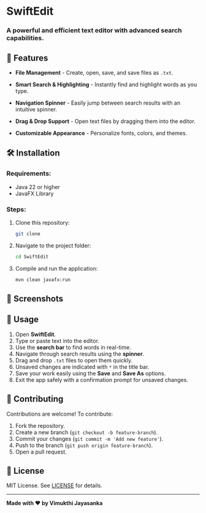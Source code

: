 # SwiftEdit



### A powerful and efficient text editor with advanced search capabilities.

## 🚀 Features

- **File Management** - Create, open, save, and save files as `.txt`.

- **Smart Search & Highlighting** - Instantly find and highlight words as you type.

- **Navigation Spinner** - Easily jump between search results with an intuitive spinner.

- **Drag & Drop Support** - Open text files by dragging them into the editor.

- **Customizable Appearance** - Personalize fonts, colors, and themes.

## 🛠️ Installation

### **Requirements:**

- Java 22 or higher
- JavaFX Library

### **Steps:**

1. Clone this repository:
   ```sh
   git clone 
   ```
2. Navigate to the project folder:
   ```sh
   cd SwiftEdit
   ```
3. Compile and run the application:
   ```sh
   mvn clean javafx:run
   ```

## 📸 Screenshots



## 📜 Usage

1. Open **SwiftEdit**.
2. Type or paste text into the editor.
3. Use the **search bar** to find words in real-time.
4. Navigate through search results using the **spinner**.
5. Drag and drop `.txt` files to open them quickly.
6. Unsaved changes are indicated with `*` in the title bar.
7. Save your work easily using the **Save** and **Save As** options.
8. Exit the app safely with a confirmation prompt for unsaved changes.

## 🤝 Contributing

Contributions are welcome! To contribute:

1. Fork the repository.
2. Create a new branch (`git checkout -b feature-branch`).
3. Commit your changes (`git commit -m 'Add new feature'`).
4. Push to the branch (`git push origin feature-branch`).
5. Open a pull request.

## 📄 License

MIT License. See [LICENSE](license.txt) for details.

---

**Made with ❤️ by Vimukthi Jayasanka**


